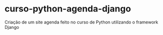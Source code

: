 # curso-python-agenda-django
 Criação de um site agenda feito no curso de Python utilizando o framework Django
